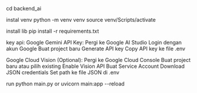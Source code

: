 cd backend_ai

instal venv
python -m venv venv
source venv/Scripts/activate

install lib
pip install -r requirements.txt

key api:
Google Gemini API Key:
Pergi ke Google AI Studio
Login dengan akun Google
Buat project baru
Generate API key
Copy API key ke file .env

Google Cloud Vision (Optional):
Pergi ke Google Cloud Console
Buat project baru atau pilih existing
Enable Vision API
Buat Service Account
Download JSON credentials
Set path ke file JSON di .env

run 
python main.py or uvicorn main:app --reload